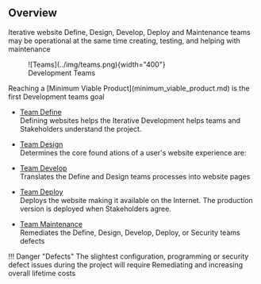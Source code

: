 
##  Overview

Iterative website Define, Design, Develop, Deploy and Maintenance teams may be operational at the same time creating, testing, and helping with maintenance  


<figure markdown>
  ![Teams](../img/teams.png){width="400"}
  <figcaption>Development Teams </figurecaption>
</figure>
Reaching a [Minimum Viable Product](minimum_viable_product.md) is the first Development teams goal
 
- [Team Define](team_define.md)   
  Defining websites helps the Iterative Development helps teams and Stakeholders understand the project.

- [Team Design](team_design.md)  
  Determines the core found
  ations of a user's website experience are:

- [Team Develop](team_develop.md)  
  Translates the Define and Design teams processes into website pages 

- [Team Deploy](team_deploy.md)  
  Deploys the website making it available on the Internet. The production version is deployed when Stakeholders agree.

- [Team Maintenance](team_maintenance.md)  
  Remediates the Define, Design, Develop, Deploy, or Security teams defects

!!! Danger "Defects"
	The slightest configuration, programming or security defect issues during the project will require Remediating and increasing overall lifetime costs 

